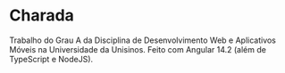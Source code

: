 # Charada

Trabalho do Grau A da Disciplina de Desenvolvimento Web e Aplicativos Móveis na Universidade da Unisinos.
Feito com Angular 14.2 (além de TypeScript e NodeJS).
